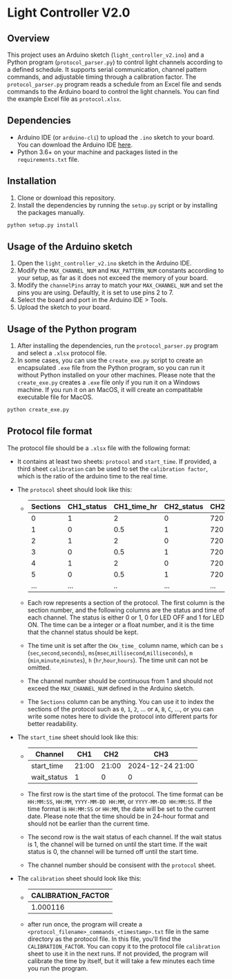 # Light Controller V2.0

## Overview
This project uses an Arduino sketch (`light_controller_v2.ino`) and a Python program (`protocol_parser.py`) to control light channels according to a defined schedule. It supports serial communication, channel pattern commands, and adjustable timing through a calibration factor. The `protocol_parser.py` program reads a schedule from an Excel file and sends commands to the Arduino board to control the light channels. You can find the example Excel file as `protocol.xlsx`.

## Dependencies
- Arduino IDE (or `arduino-cli`) to upload the `.ino` sketch to your board. You can download the Arduino IDE [here](https://www.arduino.cc/en/software).
- Python 3.6+ on your machine and packages listed in the `requirements.txt` file.

## Installation
1. Clone or download this repository.  
2. Install the dependencies by running the `setup.py` script or by installing the packages manually.
```bash
python setup.py install
```

## Usage of the Arduino sketch
1. Open the `light_controller_v2.ino` sketch in the Arduino IDE.
2. Modify the `MAX_CHANNEL_NUM` and `MAX_PATTERN_NUM` constants according to your setup, as far as it does not exceed the memory of your board.
3. Modify the `channelPins` array to match your `MAX_CHANNEL_NUM` and set the pins you are using. Defaultly, it is set to use pins 2 to 7.
4. Select the board and port in the Arduino IDE > Tools.
5. Upload the sketch to your board.

## Usage of the Python program
1. After installing the dependencies, run the `protocol_parser.py` program and select a ```.xlsx``` protocol file.
2. In some cases, you can use the `create_exe.py` script to create an encapsulated `.exe` file from the Python program, so you can run it without Python installed on your other machines. Please note that the `create_exe.py` creates a `.exe` file only if you run it on a Windows machine. If you run it on an MacOS, it will create an compatitable executable file for MacOS.
```bash
python create_exe.py
```

## Protocol file format
The protocol file should be a ```.xlsx``` file with the following format:
- It contains at least two sheets: `protocol` and `start_time`. If provided, a third sheet `calibration` can be used to set the `calibration factor`, which is the ratio of the arduino time to the real time.
- The `protocol` sheet should look like this:

  - | Sections | CH1_status | CH1_time_hr | CH2_status | CH2_time_ms | CH3_status | CH3_time_sec |
    |----------|------------|--------------|------------|-------------|------------|--------------|
    | 0        | 1          | 2            | 0          | 720         | 0          | 1            | 
    | 1        | 0          | 0.5          | 1          | 720         | 1          | 1            | 
    | 2        | 1          | 2            | 0          | 720         | 0          | 1            | 
    | 3        | 0          | 0.5          | 1          | 720         | 1          | 1            | 
    | 4        | 1          | 2            | 0          | 720         | 0          | 1            | 
    | 5        | 0          | 0.5          | 1          | 720         | 1          | 1            | 
    | ...      | ...        | ..           | ...        | ...         | ...        | ...          | 

  - Each row represents a section of the protocol. The first column is the section number, and the following columns are the status and time of each channel. The status is either 0 or 1, 0 for LED OFF and 1 for LED ON. The time can be a integer or a float number, and it is the time that the channel status should be kept. 
  - The time unit is set after the `CHx_time_` column name, which can be `s` (`sec`,`second`,`seconds`), `ms`(`msec`,`millisecond`,`milliseconds`), `m` (`min`,`minute`,`minutes`), `h` (`hr`,`hour`,`hours`). The time unit can not be omitted.
  - The channel number should be continuous from 1 and should not exceed the `MAX_CHANNEL_NUM` defined in the Arduino sketch.
  - The `Sections` column can be anything. You can use it to index the sections of the protocol such as `0`, `1`, `2`, ... or `A`, `B`, `C`, ..., or you can write some notes here to divide the protocol into different parts for better readability.

- The `start_time` sheet should look like this:

  - | Channel    | CH1   | CH2   | CH3              |
    |------------|-------|-------|------------------|
    | start_time | 21:00 | 21:00 | 2024-12-24 21:00 |
    | wait_status| 1     | 0     | 0                |

  - The first row is the start time of the protocol. The time format can be `HH:MM:SS`, `HH:MM`, `YYYY-MM-DD HH:MM`, or `YYYY-MM-DD HH:MM:SS`. If the time format is `HH:MM:SS` or `HH:MM`, the date will be set to the current date. Please note that the time should be in 24-hour format and should not be earlier than the current time.
  - The second row is the wait status of each channel. If the wait status is 1, the channel will be turned on until the start time. If the wait status is 0, the channel will be turned off until the start time. 
  - The channel number should be consisent with the `protocol` sheet.

- The `calibration` sheet should look like this:
  - | CALIBRATION_FACTOR |
    |--------------------|
    | 1.000116           |
  - after run once, the program will create a `<protocol_filename>_commands_<timestamp>.txt` file in the same directory as the protocol file. In this file, you'll find the `CALIBRATION_FACTOR`. You can copy it to the protocol file `calibration` sheet to use it in the next runs. If not provided, the program will calibrate the time by itself, but it will take a few minutes each time you run the program.

